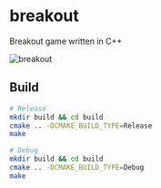 # breakout
Breakout game written in C++

![breakout](https://user-images.githubusercontent.com/48782538/169747704-f25d9582-60be-41b4-a38b-1ed739dea811.gif)

## Build

```bash
# Release
mkdir build && cd build
cmake .. -DCMAKE_BUILD_TYPE=Release
make

# Debug
mkdir build && cd build
cmake .. -DCMAKE_BUILD_TYPE=Debug
make
```
